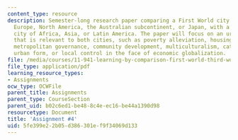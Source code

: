 ```yaml
---
content_type: resource
description: Semester-long research paper comparing a First World city from western
  Europe, North America, the Australian subcontinent, or Japan, with a Third World
  city of Africa, Asia, or Latin America. The paper will focus on an urban-scale issue
  that is relevant to both cities, such as poverty alleviation, housing provision,
  metropolitan governance, community development, multiculturalism, catalytic projects,
  urban form, or local control in the face of economic globalization.
file: /media/courses/11-941-learning-by-comparison-first-world-third-world-cities-fall-2008/5fe399e22b05d386301ef9f34069d133_MIT11_941f08_assn04.pdf
file_type: application/pdf
learning_resource_types:
- Assignments
ocw_type: OCWFile
parent_title: Assignments
parent_type: CourseSection
parent_uid: b02c6ed1-be48-8c4e-ec16-be44a1390d98
resourcetype: Document
title: 'Assignment #4'
uid: 5fe399e2-2b05-d386-301e-f9f34069d133
---
```

